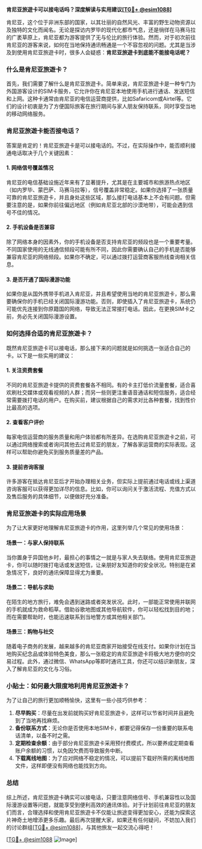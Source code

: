 **肯尼亚旅遊卡可以接电话吗？深度解读与实用建议[[TG💪+ @esim1088](https://t.me/s/esim1088)]**

肯尼亚，这个位于非洲东部的国家，以其壮丽的自然风光、丰富的野生动物资源以及独特的文化而闻名。无论是探访内罗毕的现代化都市气息，还是徜徉在马赛马拉的广袤草原上，肯尼亚都为游客提供了无与伦比的旅行体验。然而，对于初次前往肯尼亚的游客来说，如何在当地保持通讯畅通是一个不容忽视的问题。尤其是当涉及到使用肯尼亚旅遊卡时，很多人会疑惑：**肯尼亚旅遊卡到底能不能接电话呢？**

### 什么是肯尼亚旅遊卡？

首先，我们需要了解什么是肯尼亚旅遊卡。简单来说，肯尼亚旅遊卡是一种专门为外国游客设计的SIM卡服务，它允许你在肯尼亚本地使用手机进行通话、发送短信和上网。这种卡通常由肯尼亚的电信运营商提供，比如Safaricom或Airtel等。它们的设计初衷是为了方便国际旅客在旅行期间与家人朋友保持联系，同时享受当地的移动网络服务。

### 肯尼亚旅遊卡能否接电话？

答案是肯定的！肯尼亚旅遊卡是可以接电话的。不过，在实际操作中，能否顺利接通电话取决于几个关键因素：

#### 1. 网络信号覆盖情况
肯尼亚的电信基础设施近年来有了显著提升，尤其是在主要城市和旅游热点地区（如内罗毕、蒙巴萨、马赛马拉等），信号覆盖非常稳定。如果你选择了一张质量可靠的肯尼亚旅遊卡，并且身处这些区域，那么接打电话基本上不会有问题。但需要注意的是，如果你前往偏远地区（例如肯尼亚北部的沙漠地带），可能会遇到信号不佳的情况。

#### 2. 手机设备是否兼容
除了网络本身的因素外，你的手机设备是否支持肯尼亚的频段也是一个重要考量。不同国家使用的无线通信频段可能有所不同，因此你需要确认自己的手机是否能够兼容肯尼亚的网络频段。如果你不确定，可以通过拨打运营商客服热线查询相关信息。

#### 3. 是否开通了国际漫游功能
如果你是从国外携带手机进入肯尼亚，并且希望使用当地的肯尼亚旅遊卡，那么需要确保你的手机已经关闭国际漫游功能。否则，即使插入了肯尼亚旅遊卡，系统仍可能优先连接到你原籍国的网络，导致无法正常接打电话。因此，在更换SIM卡之前，务必先关闭国际漫游设置。

### 如何选择合适的肯尼亚旅遊卡？

既然肯尼亚旅遊卡可以接电话，那么接下来的问题就是如何挑选一张适合自己的卡。以下是一些实用的建议：

#### 1. 关注资费套餐
不同的肯尼亚旅遊卡提供的资费套餐各不相同。有的卡主打低价流量套餐，适合喜欢刷社交媒体或观看视频的人群；而另一些则更注重语音通话和短信服务，适合经常需要拨打电话的用户。在购买前，建议根据自己的需求对比各种套餐，找到性价比最高的选项。

#### 2. 查看客户评价
每家电信运营商的服务质量和用户体验都有所差异。在选购肯尼亚旅遊卡之前，可以通过网络搜索或者询问其他去过肯尼亚的朋友，了解各家运营商的实际表现。这样可以帮助你避免买到服务质量差的产品。

#### 3. 提前咨询客服
许多游客在抵达肯尼亚后才开始办理相关业务，但实际上提前通过电话或线上渠道咨询客服可以获得更加详尽的信息。比如，你可以询问关于激活流程、充值方式以及售后服务的具体细节，以便做好充分准备。

### 肯尼亚旅遊卡的实际应用场景

为了让大家更好地理解肯尼亚旅遊卡的作用，这里列举几个常见的使用场景：

#### 场景一：与家人保持联系
当你置身于异国他乡时，最担心的事情之一就是与家人失去联络。使用肯尼亚旅遊卡，你可以随时拨打电话或发送短信，让亲朋好友知道你的安全状况。特别是在紧急情况下，良好的通讯保障显得尤为重要。

#### 场景二：导航与求助
在陌生的地方旅行，难免会遇到迷路或者突发状况。此时，一部能正常使用并联网的手机就成为救命稻草。借助谷歌地图或其他导航软件，你可以轻松找到目的地；而在需要帮助时，也能迅速联系到当地警方或其他相关部门。

#### 场景三：购物与社交
随着电子商务的发展，越来越多的肯尼亚商家开始接受在线支付。如果你计划在当地购买纪念品或体验特色美食，那么一张稳定的肯尼亚旅遊卡将极大地方便你的交易过程。此外，通过微信、WhatsApp等即时通讯工具，你还可以结识新朋友，深入了解肯尼亚的文化与习俗。

### 小贴士：如何最大限度地利用肯尼亚旅遊卡？

为了让自己的旅行更加顺畅愉快，这里有一些小技巧供参考：

1. **尽早购买**：尽量在出发前就购买好肯尼亚旅遊卡，这样可以节省时间并且避免到了当地再找麻烦。
2. **备份联系方式**：无论你是否使用本地SIM卡，都要记得保存一份重要的联系电话清单，以备不时之需。
3. **定期检查余额**：由于部分肯尼亚旅遊卡采用预付费模式，所以要养成定期查看账户余额的习惯，以免因欠费而导致服务中断。
4. **下载离线地图**：为了应对网络不稳定的情况，可以提前下载好所需的离线地图文件，这样即便没有网络也能找到方向。

### 总结

综上所述，肯尼亚旅遊卡确实可以接电话，只要注意网络信号、手机兼容性以及国际漫游设置等问题，就能享受到便利高效的通讯体验。对于计划前往肯尼亚的朋友们而言，合理选择和使用肯尼亚旅遊卡不仅能让旅途变得更加安心，还能为探索这片神奇土地增添更多乐趣。最后再次提醒大家，如果还有任何疑问，不妨加入我们的讨论群组[[TG💪+ @esim1088](https://t.me/s/esim1088)]，与其他旅友一起交流心得吧！

[[TG💪+ @esim1088](https://t.me/s/esim1088) ![Image](https://i.postimg.cc/4NQfJmqS/Snipaste-2025-05-13-00-14-12.png)]